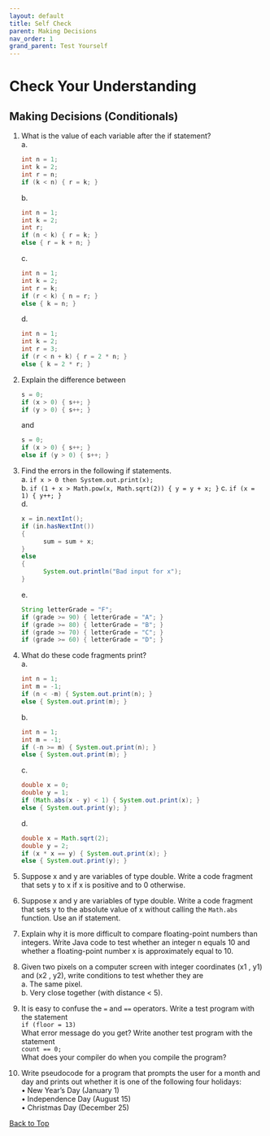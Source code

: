 ```yaml
---
layout: default
title: Self Check
parent: Making Decisions
nav_order: 1
grand_parent: Test Yourself
---
```


# Check Your Understanding
## Making Decisions (Conditionals)

<!-- <details open markdown="block">
  <summary>
    Table of contents
  </summary>
  {: .text-delta }
1. [Easy Level Code Writing Questions](#easy-level-code-writing-questions)
   {:toc}
2. [Medium Level Code Writing Questions](#medium-level-code-writing-questions)
   {:toc}
3. [Hard Level Code Writing Questions](#hard-level-code-writing-questions)
   {:toc}
</details> -->

1. What is the value of each variable after the if statement?  
    a. 

    ```java
    int n = 1;  
    int k = 2;  
    int r = n;  
    if (k < n) { r = k; }  
    ```
    b.
    
    ```java
    int n = 1;  
    int k = 2;  
    int r;  
    if (n < k) { r = k; }  
    else { r = k + n; } 
    ```
    c.
    
    ```java
    int n = 1;  
    int k = 2;  
    int r = k;  
    if (r < k) { n = r; }  
    else { k = n; } 
    ```
    d.
    
    ```java
    int n = 1;  
    int k = 2;  
    int r = 3;  
    if (r < n + k) { r = 2 * n; }  
    else { k = 2 * r; } 
    ```
      

2. Explain the difference between  

    ```java
    s = 0;  
    if (x > 0) { s++; }  
    if (y > 0) { s++; }  
    ```
    
    and

    ```java  
    s = 0;  
    if (x > 0) { s++; }  
    else if (y > 0) { s++; }
    ```

3. Find the errors in the following if statements.  
   a. `if x > 0 then System.out.print(x);`  
   b. `if (1 + x > Math.pow(x, Math.sqrt(2)) { y = y + x; }` 
   c. `if (x = 1) { y++; }`  
   d.
    
      ```java
      x = in.nextInt();
      if (in.hasNextInt())
      {
            sum = sum + x;
      }
      else
      {
            System.out.println("Bad input for x"); 
      }
      ```
    e.
    
      ```java
      String letterGrade = "F";  
      if (grade >= 90) { letterGrade = "A"; }  
      if (grade >= 80) { letterGrade = "B"; }  
      if (grade >= 70) { letterGrade = "C"; }  
      if (grade >= 60) { letterGrade = "D"; }
      ```
4. What do these code fragments print?  
    a.
    
      ```java
      int n = 1;  
      int m = -1;  
      if (n < -m) { System.out.print(n); }  
      else { System.out.print(m); }
      ```
    b.
    
      ```java
      int n = 1;  
      int m = -1;  
      if (-n >= m) { System.out.print(n); }  
      else { System.out.print(m); }
      ```
    c.
    
      ```java
      double x = 0;  
      double y = 1;  
      if (Math.abs(x - y) < 1) { System.out.print(x); }  
      else { System.out.print(y); }
      ```
    d.
    
      ```java
      double x = Math.sqrt(2);  
      double y = 2;  
      if (x * x == y) { System.out.print(x); }  
      else { System.out.print(y); }
      ```

5. Suppose x and y are variables of type double. Write a code fragment that sets y to x if x
is positive and to 0 otherwise.

6. Suppose x and y are variables of type double. Write a code fragment that sets y to the
absolute value of x without calling the `Math.abs` function. Use an if statement.

7. Explain why it is more difficult to compare floating-point numbers than integers. Write Java code to test whether an integer n equals 10 and whether a floating-point number x is approximately equal to 10.

8. Given two pixels on a computer screen with integer coordinates (x1 , y1) and (x2 , y2),
write conditions to test whether they are  
   a. The same pixel.  
   b. Very close together (with distance < 5).
   
9. It is easy to confuse the `=` and `==` operators. Write a test program with the statement  
   `if (floor = 13)`  
   What error message do you get? Write another test program with the statement  
   `count == 0;`  
   What does your compiler do when you compile the program?

10. Write pseudocode for a program that prompts the user for a month and day and prints out whether it is one of the following four holidays:  
    • New Year’s Day (January 1)  
    • Independence Day (August 15)  
    • Christmas Day (December 25)  


[Back to Top](#top)

<!-- ### Medium Level Code Writing Questions
1. Write a program that initializes a string with "Mississippi". Then replace all "i" with "ii" and print the length of the resulting string. In that string, replace all "ss" with "s" and print the length of the resulting string.

2. 

[Back to Top](#top) -->

<!-- ### Hard Level Code Writing Questions
1. Write a program called `FourRectanglePrinter` that constructs a `Rectangle` object, prints its location by calling `System.out.println(box)`, and then translates and prints it three more times, so that, if the rectangles were drawn, they would form one large rectangle, as shown below. Your program will not produce a drawing. It will simply print the locations of the four rectangles.  
![Four Rectangle Box](../../../images/FourRectangleBox.png)

2. 

[Back to Top](#top) -->
